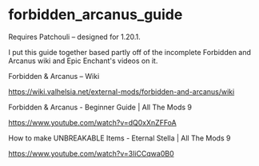 # forbidden_arcanus_guide
Requires Patchouli – designed for 1.20.1.

I put this guide together based partly off of the incomplete Forbidden and Arcanus wiki and Epic Enchant's videos on it.

 Forbidden & Arcanus – Wiki
 
   https://wiki.valhelsia.net/external-mods/forbidden-and-arcanus/wiki
   
 Forbidden & Arcanus - Beginner Guide | All The Mods 9 
 
   https://www.youtube.com/watch?v=dQ0xXnZFFoA
   
 How to make UNBREAKABLE Items - Eternal Stella | All The Mods 9 
 
   https://www.youtube.com/watch?v=3IiCCqwa0B0
